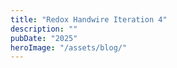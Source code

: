 ```yaml
---
title: "Redox Handwire Iteration 4"
description: ""
pubDate: "2025"
heroImage: "/assets/blog/"
---
```

